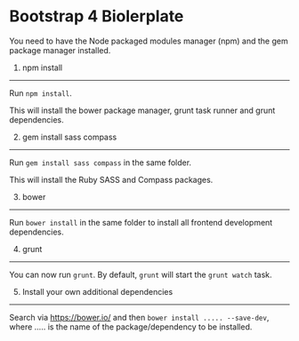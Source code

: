 Bootstrap 4 Biolerplate
=======================

You need to have the Node packaged modules manager (npm) and the gem package
manager installed.


1. npm install
--------------

Run `npm install`.

This will install the bower package manager, grunt task runner and grunt dependencies.


2. gem install sass compass
---------------------------

Run `gem install sass compass` in the same folder.

This will install the Ruby SASS and Compass packages.


3. bower
--------

Run `bower install` in the same folder to install all frontend development dependencies.


4. grunt
--------

You can now run `grunt`. By default, `grunt` will start the `grunt watch` task.


5. Install your own additional dependencies
-------------------------------------------

Search via https://bower.io/ and then `bower install ..... --save-dev`, where .....
is the name of the package/dependency to be installed.
